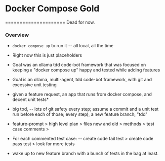 # Docker Compose Gold
=====================
Dead for now. 

### Overview 
- ```docker compose up``` to run it
-- all local, all the time 

- Right now this is just placeholders
- Goal was an ollama tdd code-bot framework that was focused on keeping a "docker compose up" happy and tested while adding features
- Goal is an ollama, multi-agent, tdd code-bot framework, with git and excessive unit testing

* given a feature request, an app that runs from docker compose, and decent unit tests*
- big tbd, 
-- lots of git safety every step; assume a commit and a unit test run before each of those; every step), a new feature branch, "tdd"
- feature-prompt > high level plan > files new and old > methods > test case comments > 
- For each commented test case:
-- create code fail test > create code pass test > look for more tests

- wake up to new feature branch with a bunch of tests in the bag at least.